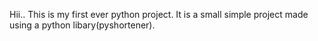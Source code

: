 Hii..
This is my first ever python project. 
It is a small simple project made using a python libary(pyshortener).
